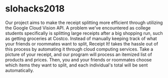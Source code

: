 # slohacks2018

 Our project aims to make the receipt splitting more efficient through utilizing the Google Cloud Vision API. A problem we've encountered as college students specifically is splitting large receipts after a big shopping run, such as getting groceries at Costco. Instead of manually keeping track of what your friends or roommates want to split, Receipt It! takes the hassle out of this process by automating it through cloud computing services. Take a picture of your receipt, and our program will process an itemized list of products and prices. Then, you and your friends or roommates choose which items they want to split, and each individual's total will be sent automatically. 
